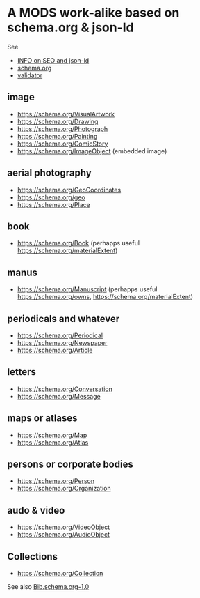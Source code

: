 # A MODS work-alike based on schema.org & json-ld

See

* [INFO on SEO and json-ld](https://www.investisdigital.com/blog/seo/walkthrough-of-structured-data-and-schema-markup-with-examples)
* [schema.org](https://schema.org/)
* [validator](https://search.google.com/test/rich-results)

## image

* https://schema.org/VisualArtwork
* https://schema.org/Drawing
* https://schema.org/Photograph
* https://schema.org/Painting
* https://schema.org/ComicStory
* https://schema.org/ImageObject (embedded image)

## aerial photography

* https://schema.org/GeoCoordinates
* https://schema.org/geo
* https://schema.org/Place

## book

* https://schema.org/Book
(perhapps useful https://schema.org/materialExtent)

## manus

* https://schema.org/Manuscript 
(perhapps useful https://schema.org/owns, https://schema.org/materialExtent)

## periodicals and whatever

* https://schema.org/Periodical
* https://schema.org/Newspaper
* https://schema.org/Article

## letters

* https://schema.org/Conversation
* https://schema.org/Message

## maps or atlases

* https://schema.org/Map
* https://schema.org/Atlas

## persons or corporate bodies

* https://schema.org/Person
* https://schema.org/Organization

## audo & video

* https://schema.org/VideoObject
* https://schema.org/AudioObject

## Collections

* https://schema.org/Collection

See also [Bib.schema.org-1.0](https://www.w3.org/community/schemabibex/wiki/Bib.schema.org-1.0)

